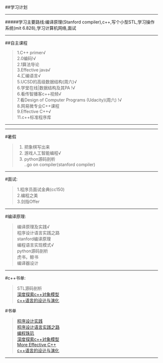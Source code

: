 ##学习计划

----

#####学习主要路线:编译原理(Stanford compiler),c++,写个小型STL,学习操作系统(mit 6.828),学习计算机网络,面试

---
##自主课程

>1.C++ primer√<br>
>2.0编码!√<br>
>2.1算法导论<br>
>3.Effective java√<br>
>4.汇编语言√<br>
>5.UCSD的高级数据结构(周六)√<br>
>6.学堂在线|数据结构及其PA !√<br>
>6.看传智播客c++视频√<br>
>7.看Design of Computer Programs (Udacity)(周六) !√<br>
>8.网易微专业C++课程<br>
>9.Effective C++√<br>
>11.c++标准程序库

-----
-----

#暑假
>1. 把象棋写出来<br>
>2. 游戏人工智能编程√<br>
>3. python源码剖析<br>
>..go on compiler(stanford compiler)

----

#面试:
>1.程序员面试金典(cc150)<br>
>2.编程之美<br>
>3.剑指Offer<br>

----

#编译原理:
>编译原理及实践√<br>
>程序设计语言实践之路<br>
>stanford编译原理<br>
>编程语言实现模式√<br>
>python源码剖析<br>
>虎书，鲸书<br>
>编译器设计

----

#c++书单:
> STL源码剖析<br>
> [深度探索c++对象模型](https://book.douban.com/subject/1091086/)<br>
> [c++语言的设计与演化](https://book.douban.com/subject/1096216/)<br>

#书单
>[程序设计实践](https://book.douban.com/subject/1173548/) <br>
>[程序设计语言实践之路](https://book.douban.com/subject/2152385/)<br>
>[编程珠玑](https://book.douban.com/subject/1096216//book.douban.com/subject/3227098/)<br>
>[深度探索c++对象模型](https://book.douban.com/subject/1091086/)<br>
>[More Effective C++](https://book.douban.com/subject/5908727/)<br>
>[c++语言的设计与演化](https://book.douban.com/subject/1096216/)<br>

----

